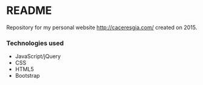 # README #

Repository for my personal website http://caceresgia.com/ created on 2015.

### Technologies used  ###
* JavaScript/jQuery
* CSS
* HTML5
* Bootstrap